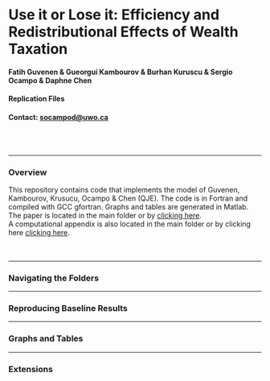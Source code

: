 # Use it or Lose it: Efficiency and Redistributional Effects of Wealth Taxation
#### **Fatih Guvenen & Gueorgui Kambourov & Burhan Kuruscu & Sergio Ocampo & Daphne Chen**

#### **Replication Files**

#### **Contact:** socampod@uwo.ca

<br/>
<br/>

---
### **Overview**
This repository contains code that implements the model of Guvenen, Kambourov, Krusucu, Ocampo & Chen (QJE). 
The code is in Fortran and compiled with GCC gfortran. Graphs and tables are generated in Matlab. 
The paper is located in the main folder or by [clicking here](https://github.com/ocamp020/Histogram_Iteration/blob/master/Histogram_Iteration_Method.pdf).<br/>
A computational appendix is also located in the main folder or by clicking here [clicking here](https://github.com/ocamp020/Histogram_Iteration/blob/master/Histogram_Iteration_Method.pdf).<br/>
<br/>
<br/>

---
### **Navigating the Folders**



---
### **Reproducing Baseline Results**



---
### **Graphs and Tables**


---
### **Extensions**
